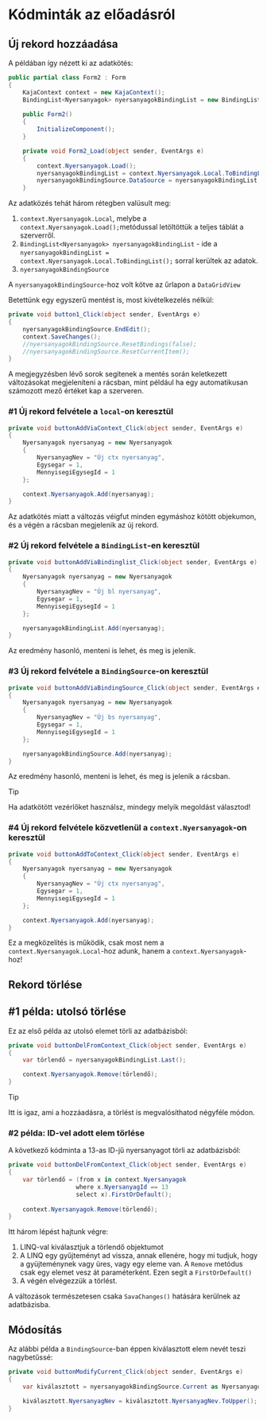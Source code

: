 

# Kódminták az előadásról

## Új rekord hozzáadása

A példában így nézett ki az adatkötés:

```csharp
public partial class Form2 : Form
{
    KajaContext context = new KajaContext();
    BindingList<Nyersanyagok> nyersanyagokBindingList = new BindingList<Nyersanyagok>();
    
    public Form2()
    {
        InitializeComponent();
    }

    private void Form2_Load(object sender, EventArgs e)
    {
        context.Nyersanyagok.Load();
        nyersanyagokBindingList = context.Nyersanyagok.Local.ToBindingList();
        nyersanyagokBindingSource.DataSource = nyersanyagokBindingList;
    }
```

Az adatközés tehát három rétegben valüsult meg:

1. `context.Nyersanyagok.Local`, melybe a `context.Nyersanyagok.Load();`metódussal letöltöttük a teljes táblát a szerverről.
2. `BindingList<Nyersanyagok> nyersanyagokBindingList` - ide a `nyersanyagokBindingList = context.Nyersanyagok.Local.ToBindingList();` sorral kerültek az adatok.
3. `nyersanyagokBindingSource`

A `nyersanyagokBindingSource`-hoz volt kötve az űrlapon a `DataGridView`

Betettünk egy egyszerű mentést is, most kivételkezelés nélkül:

```csharp
private void button1_Click(object sender, EventArgs e)
{
    nyersanyagokBindingSource.EndEdit();
    context.SaveChanges();
    //nyersanyagokBindingSource.ResetBindings(false);
    //nyersanyagokBindingSource.ResetCurrentItem();
}
```

A megjegyzésben lévő sorok segítenek a mentés során keletkezett változásokat megjeleníteni a rácsban, mint például ha egy automatikusan számozott mező értéket kap a szerveren. 

### #1 Új rekord felvétele a `local`-on keresztül

```csharp
private void buttonAddViaContext_Click(object sender, EventArgs e)
{
    Nyersanyagok nyersanyag = new Nyersanyagok
    {
        NyersanyagNev = "Új ctx nyersanyag",
        Egysegar = 1,
        MennyisegiEgysegId = 1
    };

    context.Nyersanyagok.Add(nyersanyag);
}
```

Az adatkötés miatt a változás véigfut minden egymáshoz kötött objekumon, és a végén a rácsban megjelenik az új rekord.

### #2 Új rekord felvétele a `BindingList`-en keresztül

```csharp
private void buttonAddViaBindinglist_Click(object sender, EventArgs e)
{
    Nyersanyagok nyersanyag = new Nyersanyagok
    {
        NyersanyagNev = "Új bl nyersanyag",
        Egysegar = 1,
        MennyisegiEgysegId = 1
    };

    nyersanyagokBindingList.Add(nyersanyag);
}
```

Az eredmény hasonló, menteni is lehet, és meg is jelenik.

### #3 Új rekord felvétele a `BindingSource`-on keresztül

```csharp
private void buttonAddViaBindingSource_Click(object sender, EventArgs e)
{
    Nyersanyagok nyersanyag = new Nyersanyagok
    {
        NyersanyagNev = "Új bs nyersanyag",
        Egysegar = 1,
        MennyisegiEgysegId = 1
    };

    nyersanyagokBindingSource.Add(nyersanyag);
}
```

Az eredmény hasonló, menteni is lehet, és meg is jelenik a rácsban.

> [!TIP]
>
> Ha adatkötött vezérlőket használsz, mindegy melyik megoldást választod!

### #4 Új rekord felvétele közvetlenül a `context.Nyersanyagok`-on keresztül

```csharp
private void buttonAddToContext_Click(object sender, EventArgs e)
{
    Nyersanyagok nyersanyag = new Nyersanyagok
    {
        NyersanyagNev = "Új ctx nyersanyag",
        Egysegar = 1,
        MennyisegiEgysegId = 1
    };

    context.Nyersanyagok.Add(nyersanyag);
}
```

Ez a megközelítés is működik, csak most nem a `context.Nyersanyagok.Local`-hoz adunk, hanem a `context.Nyersanyagok`-hoz!

## Rekord törlése

## #1 példa: utolsó törlése

Ez az első példa az utolsó elemet törli az adatbázisból:

```csharp
private void buttonDelFromContext_Click(object sender, EventArgs e)
{
    var törlendő = nyersanyagokBindingList.Last();

    context.Nyersanyagok.Remove(törlendő);
}
```

> [!TIP]
>
> Itt is igaz, ami a hozzáadásra, a törlést is megvalósíthatod négyféle módon.

### #2 példa: ID-vel adott elem törlése

A következő kódminta a 13-as ID-jű nyersanyagot törli az adatbázisból:

```csharp
private void buttonDelFromContext_Click(object sender, EventArgs e)
{
    var törlendő = (from x in context.Nyersanyagok
                   where x.NyersanyagId == 13
                   select x).FirstOrDefault();
     
    context.Nyersanyagok.Remove(törlendő);
}
```

Itt három lépést hajtunk végre:

1. LINQ-val kiválasztjuk a törlendő objektumot
2. A LINQ egy gyűjteményt ad vissza, annak ellenére, hogy mi tudjuk, hogy a gyüjteménynek vagy üres, vagy egy eleme van. A `Remove` metódus csak egy elemet vesz át paraméterként. Ezen segít a `FirstOrDefault()`
3. A végén elvégezzük a törlést.

A változások természetesen csaka `SavaChanges()` hatására kerülnek az adatbázisba.

## Módosítás

Az alábbi példa a `BindingSource`-ban éppen kiválasztott elem nevét teszi nagybetűssé:

```csharp
private void buttonModifyCurrent_Click(object sender, EventArgs e)
{
    var kiválasztott = nyersanyagokBindingSource.Current as Nyersanyagok;

    kiválasztott.NyersanyagNev = kiválasztott.NyersanyagNev.ToUpper();
}
```

